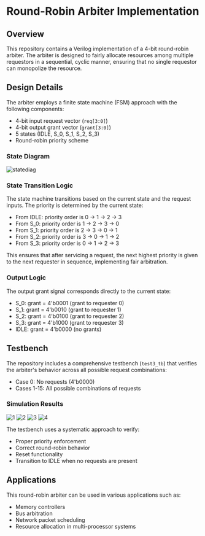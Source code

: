 # Round-Robin Arbiter Implementation

## Overview
This repository contains a Verilog implementation of a 4-bit round-robin arbiter. The arbiter is designed to fairly allocate resources among multiple requestors in a sequential, cyclic manner, ensuring that no single requestor can monopolize the resource.

## Design Details
The arbiter employs a finite state machine (FSM) approach with the following components:

- 4-bit input request vector (`req[3:0]`)
- 4-bit output grant vector (`grant[3:0]`)
- 5 states (IDLE, S_0, S_1, S_2, S_3)
- Round-robin priority scheme

### State Diagram

![statediag](https://github.com/user-attachments/assets/ae73ee1d-6709-42cd-b79a-332f6471a00c)

### State Transition Logic
The state machine transitions based on the current state and the request inputs. The priority is determined by the current state:

- From IDLE: priority order is 0 → 1 → 2 → 3
- From S_0: priority order is 1 → 2 → 3 → 0
- From S_1: priority order is 2 → 3 → 0 → 1
- From S_2: priority order is 3 → 0 → 1 → 2
- From S_3: priority order is 0 → 1 → 2 → 3

This ensures that after servicing a request, the next highest priority is given to the next requester in sequence, implementing fair arbitration.

### Output Logic
The output grant signal corresponds directly to the current state:
- S_0: grant = 4'b0001 (grant to requester 0)
- S_1: grant = 4'b0010 (grant to requester 1)
- S_2: grant = 4'b0100 (grant to requester 2)
- S_3: grant = 4'b1000 (grant to requester 3)
- IDLE: grant = 4'b0000 (no grants)

## Testbench
The repository includes a comprehensive testbench (`test3_tb`) that verifies the arbiter's behavior across all possible request combinations:

- Case 0: No requests (4'b0000)
- Cases 1-15: All possible combinations of requests
  
### Simulation Results

![1](https://github.com/user-attachments/assets/95eda6ab-dc09-4c5a-98c7-ecdabb914be5)
![2](https://github.com/user-attachments/assets/54085d65-8e84-46a0-a1e8-ba6009d1e1f3)
![3](https://github.com/user-attachments/assets/7143fe2a-a21d-41e5-85b8-16f2be13a621)
![4](https://github.com/user-attachments/assets/a31e1594-992d-4483-a5fd-ca227f300194)

The testbench uses a systematic approach to verify:
- Proper priority enforcement
- Correct round-robin behavior
- Reset functionality
- Transition to IDLE when no requests are present

## Applications
This round-robin arbiter can be used in various applications such as:
- Memory controllers
- Bus arbitration
- Network packet scheduling
- Resource allocation in multi-processor systems
